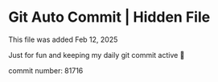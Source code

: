 # Git Auto Commit | Hidden File

This file was added Feb 12, 2025

Just for fun and keeping my daily git commit active 🤪

commit number: 81716
